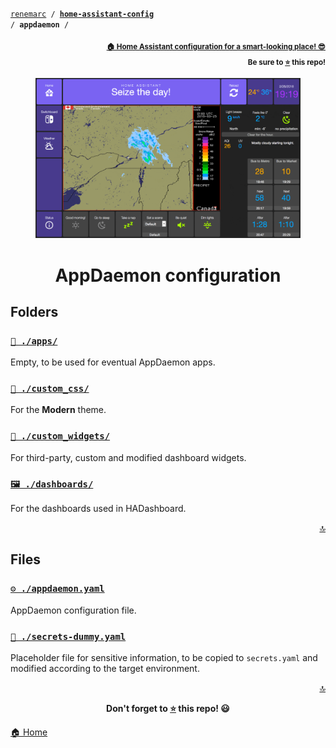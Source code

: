 <!-- Header -->
[link-profile]:https://github.com/renemarc
[link-repo]:https://github.com/renemarc/home-assistant-config

<a name="top"></a>
<code>[renemarc][link-profile] / **[home-assistant-config][link-repo]** / **appdaemon** /</code>

<p align="right"><sub><strong><a href="https://github.com/renemarc/home-assistant-config">🏠 Home Assistant configuration for a smart-looking place! 😎</a><br>Be sure to <a href="#" title="star">⭐️</a> this repo!</strong></sub></p>


<!-- Hero -->
<figure>
    <div align="center">
        <a href="#-dashboards" title="Dashboards"><img src="../www/screenshots/dashboard-all.gif" alt="Dashboards in rotation"></a>
    </div>
</figure>


<h1 align="center">AppDaemon configuration</h1>

## Folders

### [`📂 ./apps/`](apps)

Empty, to be used for eventual AppDaemon apps.


### [`🌈 ./custom_css/`](custom_css/modern)

For the **Modern** theme.


### [`🔘 ./custom_widgets/`](custom_widgets)

For third-party, custom and modified dashboard widgets.


### [`🖼 ./dashboards/`](dashboards)

For the dashboards used in HADashboard.

<p align="right"><a href="#top" title="Back to top">🔝</a></p>


## Files

### [`⚙️ ./appdaemon.yaml`](appdaemon.yaml)

AppDaemon configuration file.

### [`🔑 ./secrets-dummy.yaml`](secrets-dummy.yaml)

Placeholder file for sensitive information, to be copied to `secrets.yaml` and modified according to the target environment.


<!-- Footer -->
<p align="right"><a href="#top" title="Back to top">🔝</a></p>

<p align="center"><strong>Don't forget to <a href="#" title="star">⭐️</a> this repo! 😃</strong></p>

[🏠 Home][link-repo]
